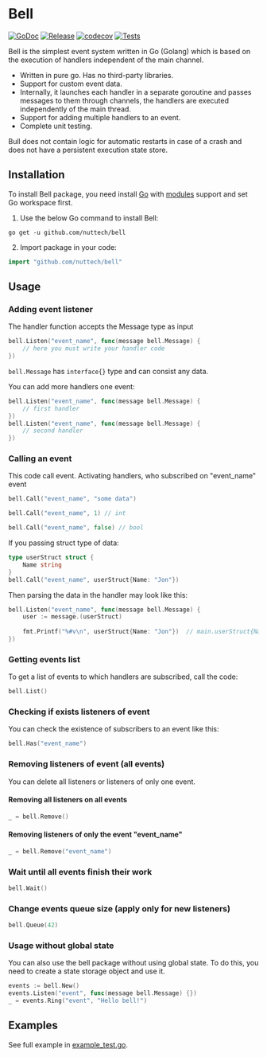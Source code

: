 # Bell

[![GoDoc](https://pkg.go.dev/badge/github.com/nuttech/bell?status.svg)](https://pkg.go.dev/github.com/nuttech/bell?tab=doc)
[![Release](https://img.shields.io/github/release/nuttech/bell.svg?style=flat)](https://github.com/nuttech/bell/releases)
[![codecov](https://codecov.io/gh/NUTtech/bell/branch/master/graph/badge.svg?token=3TMnbQkEny)](https://codecov.io/gh/NUTtech/bell)
[![Tests](https://github.com/NUTtech/bell/actions/workflows/tests.yml/badge.svg)](https://github.com/NUTtech/bell/actions/workflows/tests.yml)

Bell is the simplest event system written in Go (Golang) which is based on the execution of handlers independent of the
main channel.

- Written in pure go. Has no third-party libraries.
- Support for custom event data.
- Internally, it launches each handler in a separate goroutine and passes messages to them through channels, the
  handlers are executed independently of the main thread.
- Support for adding multiple handlers to an event.
- Complete unit testing.

Bull does not contain logic for automatic restarts in case of a crash and does not have a persistent execution state store.

## Installation

To install Bell package, you need install [Go](https://golang.org)
with [modules](https://github.com/golang/go/wiki/Modules) support and set Go workspace first.

1. Use the below Go command to install Bell:

```shell
go get -u github.com/nuttech/bell
```

2. Import package in your code:

```go
import "github.com/nuttech/bell"
```

## Usage

### Adding event listener

The handler function accepts the Message type as input

```go
bell.Listen("event_name", func(message bell.Message) {
	// here you must write your handler code
})
```

`bell.Message` has `interface{}` type and can consist any data.

You can add more handlers one event:

```go
bell.Listen("event_name", func(message bell.Message) { 
	// first handler
})
bell.Listen("event_name", func(message bell.Message) {
	// second handler
})
```

### Calling an event

This code call event. Activating handlers, who subscribed on "event_name" event

```go
bell.Call("event_name", "some data")

bell.Call("event_name", 1) // int

bell.Call("event_name", false) // bool
```

If you passing struct type of data:

```go
type userStruct struct {
	Name string
}
bell.Call("event_name", userStruct{Name: "Jon"})
```

Then parsing the data in the handler may look like this:

```go
bell.Listen("event_name", func(message bell.Message) {
	user := message.(userStruct)
	
	fmt.Printf("%#v\n", userStruct{Name: "Jon"})  // main.userStruct{Name:"Jon"}
})
```

### Getting events list

To get a list of events to which handlers are subscribed, call the code:

```go
bell.List()
```

### Checking if exists listeners of event

You can check the existence of subscribers to an event like this:

```go
bell.Has("event_name")
```

### Removing listeners of event (all events)

You can delete all listeners or listeners of only one event.

#### Removing all listeners on all events

```go
_ = bell.Remove()
```

#### Removing listeners of only the event "event_name"

```go
_ = bell.Remove("event_name")
```

### Wait until all events finish their work

```go
bell.Wait()
```

### Change events queue size (apply only for new listeners)

```go
bell.Queue(42)
```

### Usage without global state

You can also use the bell package without using global state. To do this, you need to create a state storage object
and use it.

```go
events := bell.New()
events.Listen("event", func(message bell.Message) {})
_ = events.Ring("event", "Hello bell!")
```

## Examples

See full example in [example_test.go](example_test.go).
